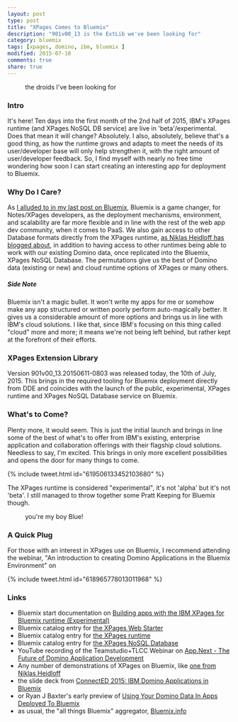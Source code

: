 ```yaml
---
layout: post
type: post
title: "XPages Comes to Bluemix"
description: "901v00_13 is the ExtLib we've been looking for"
category: bluemix
tags: [xpages, domino, ibm, bluemix ]
modified: 2015-07-10
comments: true
share: true
---
```


<figure>
  <amp-img src="/assets/images/post_images/lookSirDroids.jpg"
  alt="the droids I've been looking for"
  height="240" width="320"
  layout="responsive"></amp-img>
 <figcaption>the droids I've been looking for</figcaption>
</figure>

### Intro
It's here! Ten days into the first month of the 2nd half of 2015, IBM's XPages runtime (and XPages NoSQL DB service) are live in 'beta'/experimental. Does that mean it will change? Absolutely. I also, absolutely, believe that's a good thing, as how the runtime grows and adapts to meet the needs of its user/developer base will only help strengthen it, with the right amount of user/developer feedback. So, I find myself with nearly no free time wondering how soon I can start creating an interesting app for deployment to Bluemix.

### Why Do I Care?
As [I alluded to in my last post on Bluemix](/bluemix/bluemix-chalky-soup/#some-bluemix-thoughts), Bluemix is a game changer, for Notes/XPages developers, as the deployment mechanisms, environment, and scalability are far more flexible and in line with the rest of the web app dev community, when it comes to PaaS. We also gain access to other Database formats directly from the XPages runtime, [as Niklas Heidloff has blogged about](//heidloff.net/nh/home.nsf/article.xsp?id=07.07.2015124933NHEEQ3.htm), in addition to having access to other runtimes being able to work with our existing Domino data, once replicated into the Bluemix, XPages NoSQL Database. The permutations give us the best of Domino data (existing or new) and cloud runtime options of XPages or many others.

##### Side Note
Bluemix isn't a magic bullet. It won't write my apps for me or somehow make any app structured or written poorly perform auto-magically better. It gives us a considerable amount of more options and brings us in line with IBM's cloud solutions. I like that, since IBM's focusing on this thing called "cloud" more and more; it means we're not being left behind, but rather kept at the forefront of their efforts.

### XPages Extension Library
Version 901v00_13.20150611-0803 was released today, the 10th of July, 2015. This brings in the required tooling for Bluemix deployment directly from DDE and coincides with the launch of the public, experimental, XPages runtime and XPages NoSQL Database service on Bluemix.

### What's to Come?
Plenty more, it would seem. This is just the initial launch and brings in line some of the best of what's to offer from IBM's existing, enterprise application and collaboration offerings with their flagship cloud solutions. Needless to say, I'm excited. This brings in only more excellent possibilities and opens the door for many things to come.

{% include tweet.html id="619506133452103680" %}

The XPages runtime is considered "experimental", it's not 'alpha' but it's not 'beta'. I still managed to throw together some Pratt Keeping for Bluemix though.

<figure>
  <amp-img src="/assets/images/post_images/XPagesOnBluemix_PrattKeeping.png"
  alt="you're my boy Blue!"
  width="1280" height="632"
  layout="responsive"></amp-img>
 <figcaption>you're my boy Blue!</figcaption>
</figure>

### A Quick Plug
For those with an interest in XPages use on Bluemix, I recommend attending the webinar, "An introduction to creating Domino Applications in the Bluemix Environment" on

{% include tweet.html id="618965778013011968" %}

### Links

* Bluemix start documentation on [Building apps with the IBM XPages for Bluemix runtime (Experimental)](//www.ng.bluemix.net/docs/starters/xpages/index.html)
* Bluemix catalog entry for [the XPages Web Starter](//console.ng.bluemix.net/catalog/xpages-web-starter/)
* Bluemix catalog entry for [the XPages runtime](//console.ng.bluemix.net/catalog/ibm-xpages/)
* Bluemix catalog entry for [the XPages NoSQL Database](//console.ng.bluemix.net/catalog/ibm-xpages-nosql-database/)
* YouTube recording of the Teamstudio+TLCC Webinar on [App.Next - The Future of Domino Application Development](//www.youtube.com/watch?v=ntVFNjKnljE)
* Any number of demonstrations of XPages on Bluemix, like [one from Niklas Heidloff](//heidloff.net/nh/home.nsf/article.xsp?id=26.01.2015175730NHEMVZ.htm)
* the slide deck from [ConnectED 2015: IBM Domino Applications in Bluemix](//www.slideshare.net/MartinDonnelly1/connected2015-domino-apps-for-bluemix)
* or Ryan J Baxter's early preview of [Using Your Domino Data In Apps Deployed To Bluemix](//ryanjbaxter.com/2014/09/22/using-your-domino-data-in-apps-deployed-to-bluemix/)
* as usual, the "all things Bluemix" aggregator, [Bluemix.info](//bluemix.info/)
